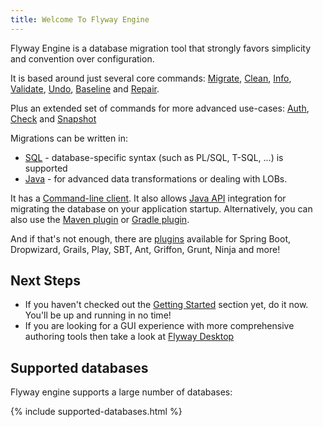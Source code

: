 ```yaml
---
title: Welcome To Flyway Engine
---
```


Flyway Engine is a database migration tool that strongly favors simplicity and convention over configuration.

It is based around just several core commands:
[Migrate](Commands/migrate), [Clean](Commands/clean), [Info](Commands/info), [Validate](Commands/validate), [Undo](Commands/undo), [Baseline](Commands/baseline) and [Repair](Commands/repair).

Plus an extended set of commands for more advanced use-cases:
[Auth](Commands/Auth), [Check](<Commands/Check command>) and [Snapshot](Commands/Snapshot)

Migrations can be written in:
- [SQL](Concepts/migrations#sql-based-migrations) - database-specific syntax (such as PL/SQL, T-SQL, \...) is supported
- [Java](Concepts/migrations#java-based-migrations) - for advanced data transformations or dealing with LOBs.

It has a [Command-line client](<Usage/Command Line>).
It also allows [Java API](Usage/api-java) integration for migrating the database on your application startup.
Alternatively, you can also use the [Maven plugin](<Usage/Maven Goal>) or [Gradle plugin](<Usage/Gradle Task>).

And if that's not enough, there are [plugins](Usage/Community%20Plugins%20and%20Integrations) available for
Spring Boot, Dropwizard, Grails, Play, SBT, Ant, Griffon, Grunt, Ninja and more!

## Next Steps
* If you haven't checked out the [Getting Started](https://documentation.red-gate.com/fd/getting-started-with-flyway-184127223.html) section yet, do it now. You'll be up and running in no time!
* If you are looking for a GUI experience with more comprehensive authoring tools then take a look at [Flyway Desktop](https://documentation.red-gate.com/fd/about-flyway-desktop-138346954.html)

## Supported databases
Flyway engine supports a large number of databases:

{% include supported-databases.html %}

